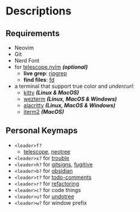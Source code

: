 # Descriptions

## Requirements

- Neovim
- Git
- Nerd Font
- for [telescope.nvim](https://github.com/nvim-telescope/telescope.nvim) **_(optional)_**
  - **live grep**: [ripgrep](https://github.com/BurntSushi/ripgrep)
  - **find files**: [fd](https://github.com/sharkdp/fd)
- a terminal that support true color and _undercurl_:
  - [kitty](https://github.com/kovidgoyal/kitty) **_(Linux & MacOS)_**
  - [wezterm](https://github.com/wez/wezterm) **_(Linux, MacOS & Windows)_**
  - [alacritty](https://github.com/alacritty/alacritty) **_(Linux, MacOS & Windows)_**
  - [iterm2](https://iterm2.com/) **_(MacOS)_**

## Personal Keymaps

- `<leader>f?`
  - [telescope](https://github.com/nvim-telescope/telescope.nvim), [neotree](https://github.com/nvim-neo-tree/neo-tree.nvim)
- `<leader>x?` for [trouble](https://github.com/folke/trouble.nvim)
- `<leader>h?` for [gitsigns](https://github.com/lewis6991/gitsigns.nvim), [fugitive](https://github.com/tpope/vim-fugitive)
- `<leader>b?` for [obsidian](https://github.com/epwalsh/obsidian.nvim)
- `<leader>t?` for [todo-comments](https://github.com/folke/todo-comments.nvim)
- `<leader>r?` for [refactoring](https://github.com/ThePrimeagen/refactoring.nvim)
- `<leader>c?` for code things
- `<leader>u?` for [undotree](https://github.com/mbbill/undotree)
- `<leader>w?` for window prefix
